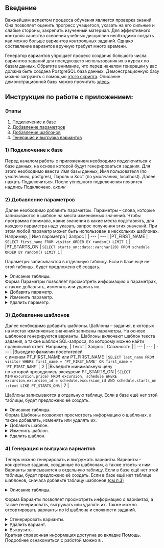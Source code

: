 ## Введение

Важнейшим аспектом процесса обучения является проверка знаний. Она позволяет оценить прогресс учащегося, указать на его сильные и слабые стороны, закрепить изученный материал. Для эффективного контроля качества освоения учебных дисциплин необходимо создать как можно больше вариантов контрольных заданий. Однако составление вариантов вручную требует много времени.

Генератор вариантов упрощает процесс создания большого числа вариантов заданий для послдующего использования их в курсах по базам данных.
Обратите внимание, что перед началом генерации у вас должна быть создана PostgreSQL база данных. Демонстрационную базу можно загрузить с помощью [этого скрипта](demo_db/demo_db_script.sql). Описание демонстрационной базы можно прочитать [здесь](demo_db/demo_db_description.pdf).

## Инструкция по работе с приложением:
### Этапы
1. [Подключение к базе](#bd_connect)
2. [Добавление параметров](#param)
3. [Добавление шаблонов](#templ)
4. [Генерация и выгрузка вариантов](#var)

<a name="bd_connect"> </a>
### 1) Подключение к базе
Перед началом работы с приложением необходимо подключиться к базе данных, на основе которой будут генерироваться задания. 
Для этого необходимо ввести Имя базы данных, Имя пользователя (по умолчанию, postgres), Пароль и Хост (по умолчанию, localhost). 
Далее нажать Подключиться. После успешного подключения появится надпись Подключено.
*скрин*

<a name="param"> </a>
### 2) Добавление параметров
Далее необходимо добавить параметры. Параметры – слова, которые записываются в шаблон на места изменяемых значений. Чтобы программа понимала, какие значения в какие места подставлять, для каждого параметра надо указать запрос получения этих значений. При этом любой параметр может быть использован в нескольких шаблонах.
Например, 
| Имя параметра	| Запрос |
| --- | --- |
|PT_FIRST_NAME |	`SELECT first_name FROM visitor ORDER BY random() LIMIT 1` |
|PT_STARTS_ON	| `SELECT starts_on::date::varchar(20) FROM schedule ORDER BY random() LIMIT 1` |

Параметры записываются в отдельную таблицу. Если в базе ещё не этой таблицы, будет предложено её создать.
<details>
  <summary>Описание таблицы.</summary>
  
  
  | Name | Data type | Constraints | Description |
| --- | --- | --- | --- |
| parameter_id  | integer | PK | Идентификатор параметра |
| parameter_name | varchar(300) | NOT NULL, UNIQUE | Имя параметра |
| parameter_query | varchar(1000) | - | Запрос, по которому будет происходить выбор значения на место параметра |

</details>
Форма Параметры позволяет просмотреть информацию о параметрах, а также добавлять, изменять или удалять их.
<details>
  <summary>Добавить параметр.</summary>
  Нажмите Добавить параметр. В появившемся окне заполните имя параметра и SQL-запрос. Имя должно начинаться с PT_. 
  Запрос должен возвращать одно случайное строковое значение. Нажмите Добавить. Имя параметра должно быть уникальным. 
</details>
<details>
  <summary>Изменить параметр.</summary>
  ЛКМ выберите параметр в списке и нажмите Изменить параметр. В появившемся окне измените имя или запрос. Нажмите Сохранить изменения. 
  Чтобы снять выделение, нажмите на выделенный параметр ПКМ.
</details>
<details>
  <summary>Удалить параметр.</summary>
  ЛКМ выберите параметр в списке и нажмите Удалить параметр. Параметр будет удалён. Чтобы снять выделение, нажмите на выделенный параметр ПКМ.
</details>

<a name="templ"> </a>
### 3) Добавление шаблонов
Далее необходимо добавить шаблоны. Шаблоны – задания, в которых на местах изменяемых значений записаны параметры. На основе шаблонов генерируются варианты. 
Шаблоны включают шаблон текста задания, а также шаблон SQL-запроса, по которому можно найти правильный ответ.
Например, 
| Текст | Запрос | Сложность |
| --- | --- | --- |
|Выведите фамилии посетителей <br>с именем PT_FIRST_NAME или PT_FIRST_NAME | `SELECT last_name FROM visitor WHERE first_name = 'PT_FIRST_NAME' OR first_name = 'PT_FIRST_NAME'`	| 2 |
|Выведите минимальную цену <br>по которой проводились экскурсии PT_STARTS_ON	| `SELECT MIN(excursion.price) FROM excursion, schedule WHERE excursion.excursion_id = schedule.excursion_id AND schedule.starts_on ::text LIKE PT_STARTS_ON%`	| 7 |

Шаблоны записываются в отдельную таблицу. Если в базе ещё нет этой таблицы, будет предложено её создать. 
<details>
  <summary>Описание таблицы.</summary>
  

| Name | Data type | Constraints | Description |
| --- | --- | --- | --- |
| template_id | integer | PK | Идентификатор шаблона|
| template_text | varchar(1000) | - | Шаблон текста задания |
| template_query | varchar(1000) | - | Шаблон запроса |
| level | integer  | - | Уровень сложности задания |
  
</details>
Форма Шаблоны позволяет просмотреть информацию о шаблонах, а также добавлять, изменять или удалять их.
<details>
  <summary>Добавить шаблон.</summary>
 Нажмите Добавить шаблон. В появившемся окне заполните шаблон текста и шаблон SQL-запроса. Укажите сложность задания по шкале от 1 до 10. Нажмите Добавить. 
</details>
<details>
  <summary>Изменить шаблон.</summary>
   ЛКМ выберите шаблон в списке и нажмите Изменить шаблон. В появившемся окне измените шаблон текста, шаблон SQL-запроса или сложность. Нажмите Сохранить изменения. Чтобы снять выделение, нажмите на выделенный шаблон ПКМ.
</details>
<details>
  <summary>Удалить шаблон.</summary>
  ЛКМ выберите шаблон в списке и нажмите Удалить шаблон. Шаблон будет удалён. Чтобы снять выделение, нажмите на выделенный шаблон ПКМ.
</details>

<a name="var"></a>

### 4) Генерация и выгрузка вариантов
Теперь можно генерировать и выгружать варианты.
Варианты – конкретные задания, созданные по шаблонам, а также ответы к ним.
Варианты записываются в отдельную таблицу. Если в базе ещё нет этой таблицы, будет предложено её создать. Если в базе ещё нет таблице шаблонов, сначала добавьте таблицу шаблонов [(см п.3)](#templ)
<details> Идентификатор задания
  <summary>Описание таблицы.</summary>
  
  
  | Name | Data type | Constraints | Description |
| --- | --- | --- | --- |
| variant_id  | integer | PK | Идентификатор задания |
| template_id  | integer | NOT NULL, FK | Ссылка на шаблон |
| parameters | varchar(300)[] | - | Значения параметров задания |
| variant_text | varchar(1000)  | - | Текст задания |
| result | varchar(300)[] | - | Правильный ответ на задание |  
</details>

Форма Варианты позволяет просмотреть информацию о вариантах, а также генерировать, выгружать или удалять их. Также можно отсортировать варианты по id шаблона и сложности заданий.
<details>
  <summary>Сгенерировать варианты.</summary>
Нажмите Сгенерировать варианты. В появившемся окне укажите сколько должно быть вариантов и выберите шаблон, по которому они будут генерироваться. Нажмите Сгенерировать. Если генерация прошла успешно, вы увидите соответствующее сообщение. Иногда в процессе генерации могут возникать дубликаты, информация о которых выведется в сообщении.
</details>
<details>
  <summary>Удалить вариант.</summary>
ЛКМ выберите вариант в списке и нажмите Удалить вариант. Вариант будет удалён. Чтобы снять выделение, нажмите на выделенный шаблон ПКМ.
</details>
<details>
  <summary>Выгрузить.</summary>
 Нажмите Выгрузить. В появившемся окне выберите директорию и укажите имя файла. Создастся txt-файл со списком заданий. Будут выгружены только те задания, которые отображены в текущем списке. То есть, если стоит в фильтре указаны произвольные сложность и id шаблона, будут выгружены все варианты в порядке увеличения id шаблона. Если указана сложность – будут выгружены только задания определённой сложности. Если указан id шаблона – выгрузятся варианты только одного задания.
Пример выгруженного заданияможно посмотреть здесь.

</details>
Краткая справочная информация доступна во вкладке Помощь.
Подробнее ознакомиться с работой можно в .
